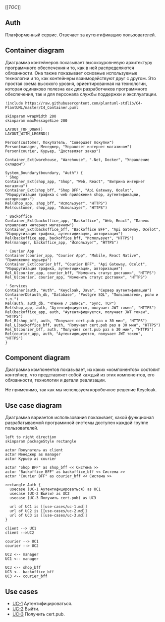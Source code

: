 [[_TOC_]]

## Auth
Платформенный сервис. 
Отвечает за аутентификацию пользователей.

## Container diagram
Диаграмма контейнеров показывает высокоуровневую архитектуру программного обеспечения и то, как в ней распределяются обязанности. Она также показывает основные используемые технологии и то, как контейнеры взаимодействуют друг с другом. Это простая схема высокого уровня, ориентированная на технологии, которая одинаково полезна как для разработчиков программного обеспечения, так и для персонала службы поддержки и эксплуатации.

```plantuml
!include https://raw.githubusercontent.com/plantuml-stdlib/C4-PlantUML/master/C4_Container.puml

skinparam wrapWidth 200
skinparam maxMessageSize 200

LAYOUT_TOP_DOWN()
LAYOUT_WITH_LEGEND()

Person(customer, Покупатель, "Совершает покупки")
Person(manager, Менеджер, "Управляет интернет магазином")
Person(courier, Курьер, "Доставляет заказ")

Container_Ext(warehouse, "Warehouse", ".Net, Docker", "Управление складом")

System_Boundary(boundary, "Auth") {
' Shop
Container_Ext(shop_app, "Shop", "Web, React", "Витрина интернет магазина")
Container_Ext(shop_bff, "Shop BFF", "Api Gateway, Ocelot", "Маршрутизация трафика c web приложения shop, аутентификацяи, авторизация")
Rel(shop_app, shop_bff, "Использует", "HTTPS")
Rel(customer, shop_app, "Использует", "HTTPS")

' Backoffice
Container_Ext(backoffice_app, "Backoffice", "Web, React", "Панель управления интернет магазином")  
Container_Ext(backoffice_bff, "Backoffice BFF", "Api Gateway, Ocelot", "Маршрутизация трафика, аутентификацяи, авторизация")
Rel(backoffice_app, backoffice_bff, "Использует", "HTTPS")
Rel(manager, backoffice_app, "Использует", "HTTPS")

' Сourier App
Container(courier_app, "Courier App", "Mobile, React Native", "Приложение курьера")  
Container_Ext(courier_bff, "Courier BFF", "Api Gateway, Ocelot", "Маршрутизация трафика, аутентификацяи, авторизация")
Rel_U(courier_app, courier_bff, "Изменить статус доставки", "HTTPS")
Rel_U(courier, courier_app, "Изменить статус доставки", "HTTPS")

' Services
Container(auth, "Auth", "Keycloak, Java", "Сервер аутентификации")
ContainerDb(auth_db, "Database", "Postgre SQL", "Пользователи, роли и т.п.")
Rel(auth, auth_db, "Чтение / Запись", "Sync, TCP")
Rel(shop_app, auth, "Аутентифициуется, получает JWT токен", "HTTPS")
Rel(backoffice_app, auth, "Аутентифициуется, получает JWT токен", "HTTPS")
Rel_R(shop_bff, auth, "Получает cert.pub раз в 30 мин", "HTTPS")
Rel_L(backoffice_bff, auth, "Получает cert.pub раз в 30 мин", "HTTPS")
Rel_U(courier_bff, auth, "Получает cert.pub раз в 30 мин", "HTTPS")
Rel(courier_app, auth, "Аутентифициуется, получает JWT токен", "HTTPS")
}
```

## Component diagram
Диаграмма компонентов показывает, из каких «компонентов» состояит контейнер, что представляет собой каждый из этих компонентов, его обязанности, технологии и детали реализации.

Не применимо, так как мы используем коробочное решение Keycloak.

## Use case diagram
Диаграмма вариантов использования показывает, какой функционал разрабатываемой программной системы доступен каждой группе пользователей.

```plantuml
left to right direction
skinparam packageStyle rectangle

actor Покупатель as client
actor Менеджер as manager
actor Курьер as courier

actor "Shop BFF" as shop_bff << Система >>
actor "Backoffice BFF" as backoffice_bff << Система >>
actor "Courier BFF" as courier_bff << Система >>

rectangle Auth {
  usecase (UC-1 Аутентифицироваться) as UC1
  usecase (UC-2 Выйти) as UC2
  usecase (UC-3 Получить cert.pub) as UC3
  
  url of UC1 is [[use-cases/uc-1.md]]
  url of UC2 is [[use-cases/uc-2.md]]
  url of UC3 is [[use-cases/uc-3.md]]  
}

client --> UC1
client -->UC2 

courier --> UC1
courier --> UC2 

UC2 <-- manager
UC1 <-- manager

UC3 <-- shop_bff
UC3 <-- backoffice_bff
UC3 <-- courier_bff

```
## Use cases

- [UC-1](use-cases/uc-1.md) Аутентифицироваться.
- [UC-2](use-cases/uc-2.md) Выйти.
- [UC-3](use-cases/uc-3.md) Получить cert.pub.

